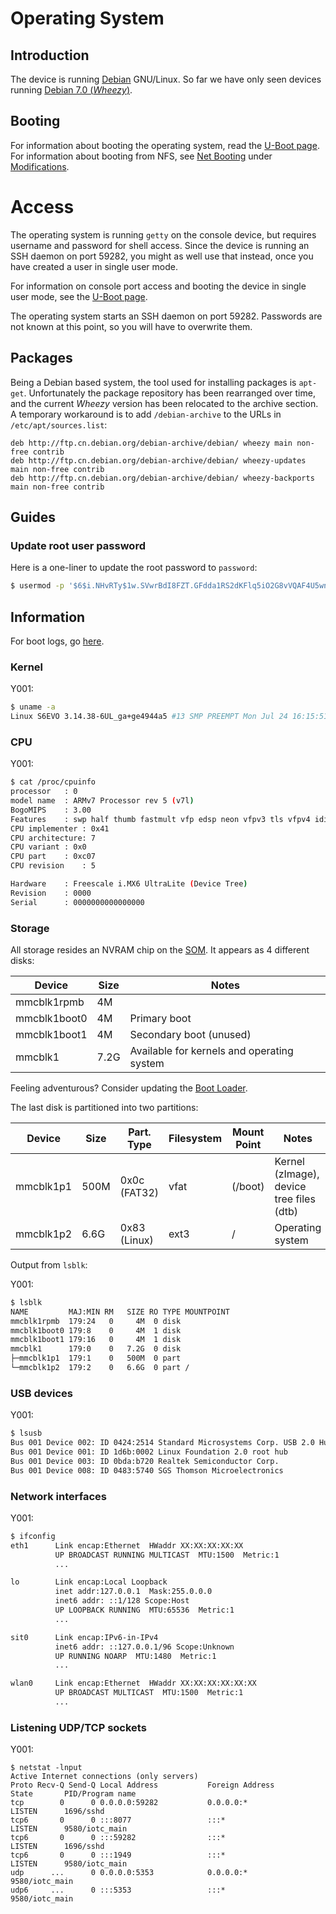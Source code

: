 # Operating System

## Introduction

The device is running [Debian](https://www.debian.org) GNU/Linux. So far we have only seen devices running [Debian 7.0 (*Wheezy*)](https://wiki.debian.org/DebianWheezy).

## Booting

For information about booting the operating system, read the [U-Boot page](UBoot.md). For information about booting from NFS, see [Net Booting](Modifications/Netbooting.md) under [Modifications](Modifications/).


# Access

The operating system is running `getty` on the console device, but requires username and password for shell access. Since the device is running an SSH daemon on port 59282, you might as well use that instead, once you have created a user in single user mode.

For information on console port access and booting the device in single user mode, see the [U-Boot page](UBoot.md).

The operating system starts an SSH daemon on port 59282. Passwords are not known at this point, so you will have to overwrite them.

## Packages

Being a Debian based system, the tool used for installing packages is `apt-get`.
Unfortunately the package repository has been rearranged over time, and the current *Wheezy* version has been relocated to the archive section. A temporary workaround is to add `/debian-archive` to the URLs in `/etc/apt/sources.list`:

```
deb http://ftp.cn.debian.org/debian-archive/debian/ wheezy main non-free contrib
deb http://ftp.cn.debian.org/debian-archive/debian/ wheezy-updates main non-free contrib
deb http://ftp.cn.debian.org/debian-archive/debian/ wheezy-backports main non-free contrib
```

## Guides

### Update root user password

Here is a one-liner to update the root password to `password`:
```bash
$ usermod -p '$6$i.NHvRTy$1w.SVwrBdI8FZT.GFdda1RS2dKFlq5iO2G8vVQAF4U5wnkMw35LQWqo1uEGo3GJhWw44.QoZsf2kf1fwzodMW/' root
```

## Information

For boot logs, go [here](Bootlogs).

### Kernel

Y001:
```bash
$ uname -a
Linux S6EVO 3.14.38-6UL_ga+ge4944a5 #13 SMP PREEMPT Mon Jul 24 16:15:51 CST 2017 armv7l GNU/Linux
```

### CPU

Y001:
```bash
$ cat /proc/cpuinfo
processor	: 0
model name	: ARMv7 Processor rev 5 (v7l)
BogoMIPS	: 3.00
Features	: swp half thumb fastmult vfp edsp neon vfpv3 tls vfpv4 idiva idivt vfpd32 lpae 
CPU implementer	: 0x41
CPU architecture: 7
CPU variant	: 0x0
CPU part	: 0xc07
CPU revision	: 5

Hardware	: Freescale i.MX6 UltraLite (Device Tree)
Revision	: 0000
Serial		: 0000000000000000
```

### Storage

All storage resides an NVRAM chip on the [SOM](../Hardware/SOM.md). It appears as 4 different disks:

| Device       | Size | Notes                                      |
| ------------ | ---- | ------------------------------------------ |
| mmcblk1rpmb  | 4M   |
| mmcblk1boot0 | 4M   | Primary boot                               |
| mmcblk1boot1 | 4M   | Secondary boot (unused)                            |
| mmcblk1      | 7.2G | Available for kernels and operating system |

Feeling adventurous? Consider updating the [Boot Loader](Modifications/Bootloader.md).

The last disk is partitioned into two partitions:

| Device    | Size | Part. Type   | Filesystem | Mount Point | Notes                      |
| --------- | ---- | ------------ | ---------- | ----------- | -------------------------- |
| mmcblk1p1 | 500M | 0x0c (FAT32) | vfat       | (/boot)     | Kernel (zImage), device tree files (dtb) |
| mmcblk1p2 | 6.6G | 0x83 (Linux) | ext3       | /           | Operating system           |

Output from `lsblk`:

Y001:
```bash
$ lsblk
NAME         MAJ:MIN RM   SIZE RO TYPE MOUNTPOINT
mmcblk1rpmb  179:24   0     4M  0 disk 
mmcblk1boot0 179:8    0     4M  1 disk 
mmcblk1boot1 179:16   0     4M  1 disk 
mmcblk1      179:0    0   7.2G  0 disk 
├─mmcblk1p1  179:1    0   500M  0 part 
└─mmcblk1p2  179:2    0   6.6G  0 part /
```

### USB devices

Y001:
```bash
$ lsusb
Bus 001 Device 002: ID 0424:2514 Standard Microsystems Corp. USB 2.0 Hub
Bus 001 Device 001: ID 1d6b:0002 Linux Foundation 2.0 root hub
Bus 001 Device 003: ID 0bda:b720 Realtek Semiconductor Corp. 
Bus 001 Device 008: ID 0483:5740 SGS Thomson Microelectronics 
```

### Network interfaces

Y001:
```bash
$ ifconfig
eth1      Link encap:Ethernet  HWaddr XX:XX:XX:XX:XX
          UP BROADCAST RUNNING MULTICAST  MTU:1500  Metric:1
          ...

lo        Link encap:Local Loopback  
          inet addr:127.0.0.1  Mask:255.0.0.0
          inet6 addr: ::1/128 Scope:Host
          UP LOOPBACK RUNNING  MTU:65536  Metric:1
          ...

sit0      Link encap:IPv6-in-IPv4  
          inet6 addr: ::127.0.0.1/96 Scope:Unknown
          UP RUNNING NOARP  MTU:1480  Metric:1
          ...

wlan0     Link encap:Ethernet  HWaddr XX:XX:XX:XX:XX:XX
          UP BROADCAST MULTICAST  MTU:1500  Metric:1
          ...
```

### Listening UDP/TCP sockets

Y001:
```
$ netstat -lnput
Active Internet connections (only servers)
Proto Recv-Q Send-Q Local Address           Foreign Address         State       PID/Program name
tcp        0      0 0.0.0.0:59282           0.0.0.0:*               LISTEN      1696/sshd       
tcp6       0      0 :::8077                 :::*                    LISTEN      9580/iotc_main  
tcp6       0      0 :::59282                :::*                    LISTEN      1696/sshd       
tcp6       0      0 :::1949                 :::*                    LISTEN      9580/iotc_main  
udp      ...      0 0.0.0.0:5353            0.0.0.0:*                           9580/iotc_main  
udp6     ...      0 :::5353                 :::*                                9580/iotc_main  
```
